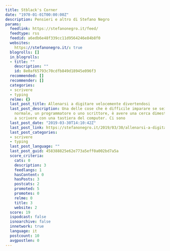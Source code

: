 ```yaml
---
title: Stblack's Corner
date: "1970-01-01T00:00:00Z"
description: Pensieri e altro di Stefano Negro
params:
  feedlink: https://stefanonegro.it/feed/
  feedtype: rss
  feedid: a6edb6e48f339cc11d9564246e84b8f0
  websites:
    https://stefanonegro.it/: true
  blogrolls: []
  in_blogrolls:
  - title: ""
    description: ""
    id: 8e0af65793c70cdfb849d18945e096f3
  recommended: []
  recommender: []
  categories:
  - scrivere
  - typing
  relme: {}
  last_post_title: Allenarsi a digitare velocemente divertendosi
  last_post_description: Una delle cose che è difficile imparare se sei un utente
    normale, un programmatore o uno scrittore, è avere una cerca dimestichezza e velocità
    a scrivere con una tastiera del computer. Ci sono
  last_post_date: "2019-03-30T14:10:42Z"
  last_post_link: https://stefanonegro.it/2019/03/30/allenarsi-a-digitare-velocemente-divertendosi/
  last_post_categories:
  - scrivere
  - typing
  last_post_language: ""
  last_post_guid: 458388825e62e773a5eff0a002bd7a5a
  score_criteria:
    cats: 0
    description: 3
    feedlangs: 1
    hasContent: 0
    hasPosts: 3
    postcats: 2
    promoted: 5
    promotes: 0
    relme: 0
    title: 3
    website: 2
  score: 19
  ispodcast: false
  isnoarchive: false
  innetwork: true
  language: it
  postcount: 10
  avgpostlen: 0
---
```


